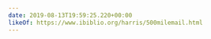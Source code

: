 ```yaml
---
date: 2019-08-13T19:59:25.220+00:00
likeOf: https://www.ibiblio.org/harris/500milemail.html
---
```

